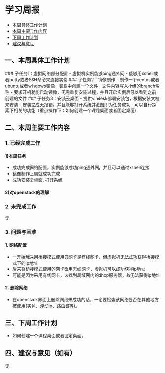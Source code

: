 # 学习周报

* [本周具体工作计划](#一 )
* [本周主要工作内容](#二)
* [下周工作计划](#三)
* [建议与意见](#四)

<h2 id="一">一、本周具体工作计划</h2> 
### 子任务1：虚拟网络部分配置
- 虚拟机实例能够ping通外网
- 能够用xshell或者putty或者SSH命令来连接实例
### 子任务2：镜像制作
- 制作一个centos或者ubuntu或者windows镜像，镜像中创建一个文件，文件内容写入小组的branch名称
- 要求开机就能启动镜像，无需重复安装过程，并且开启实例后可以看到之前创建的文件
### 子任务3：安装云桌面
- 提供vindesk部署安装包，根据安装文档来安装
- 安装完成无报错，并且能够打开系统并截图即为任务成功
- 可以自行探索下相关的功能（重点操作下：如何创建一个课程桌面或者固定桌面）
<h2 id="二">二、本周主要工作内容</h2>

### 1. 已经完成工作
#### 1)本周任务
- 成功完成网络配置，实例能够成功ping通外网，并且可以通过xshell连接
- 镜像制作上周就成功完成
- 成功安装云桌面, 打开系统
#### 2)对openstack的理解

### 2. 未完成工作
无
### 3. 问题与困难
#### 1. 网络配置
- 一开始我采用桥接模式使用的网卡是有线网卡，但虚拟机无法成功获得桥接模式下的ip地址
- 后来将桥接模式使用的网卡改用无线网卡，虚拟机可以成功获得ip地址
- 可能是因为采用有线网卡，未找到局域网内的dhcp服务器，故无法获得ip地址
#### 2. 删除网络
- 在openstack界面上删除网络未成功的话，一定要检查该网络是否在其他地方被使用(实例、浮动ip、路由器等)。

<h2 id="三">三、下周工作计划</h2>

- 如何创建一个课程桌面或者固定桌面。

<h2 id="四">四、建议与意见（如有）</h2>
无
